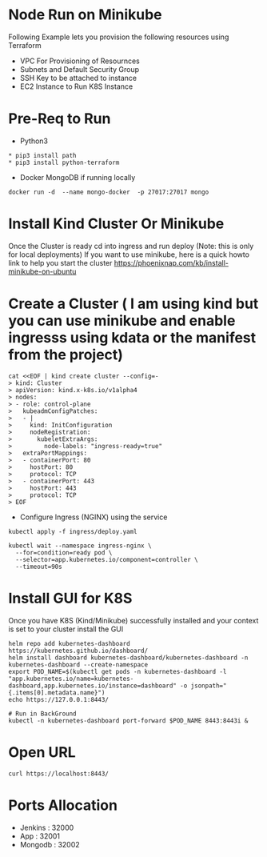 # Node Run on Minikube
Following Example lets you provision the following resources using Terraform 

* VPC For Provisioning of Resournces
* Subnets and Default Security Group
* SSH Key to be attached to instance
* EC2 Instance to Run K8S Instance 

# Pre-Req to Run 

* Python3 
```
* pip3 install path
* pip3 install python-terraform
```

* Docker MongoDB if running locally 
```
docker run -d  --name mongo-docker  -p 27017:27017 mongo
```

# Install Kind Cluster Or Minikube 

Once the  Cluster is ready cd into ingress and run deploy (Note: this is only for local deployments) 
If you want to use minikube, here is a quick howto link to help you start the cluster https://phoenixnap.com/kb/install-minikube-on-ubuntu


# Create a Cluster ( I am using kind but you can use minikube and enable ingresss using kdata or the manifest from the project) 
```
cat <<EOF | kind create cluster --config=-
> kind: Cluster
> apiVersion: kind.x-k8s.io/v1alpha4
> nodes:
> - role: control-plane
>   kubeadmConfigPatches:
>   - |
>     kind: InitConfiguration
>     nodeRegistration:
>       kubeletExtraArgs:
>         node-labels: "ingress-ready=true"
>   extraPortMappings:
>   - containerPort: 80
>     hostPort: 80
>     protocol: TCP
>   - containerPort: 443
>     hostPort: 443
>     protocol: TCP
> EOF
```

* Configure Ingress (NGINX) using the service
```
kubectl apply -f ingress/deploy.yaml

kubectl wait --namespace ingress-nginx \
  --for=condition=ready pod \
  --selector=app.kubernetes.io/component=controller \
  --timeout=90s
```
# Install GUI for K8S 
Once you have K8S (Kind/Minikube) successfully installed and your context is set to your cluster install the GUI 

```
helm repo add kubernetes-dashboard https://kubernetes.github.io/dashboard/
helm install dashboard kubernetes-dashboard/kubernetes-dashboard -n kubernetes-dashboard --create-namespace
export POD_NAME=$(kubectl get pods -n kubernetes-dashboard -l "app.kubernetes.io/name=kubernetes-dashboard,app.kubernetes.io/instance=dashboard" -o jsonpath="{.items[0].metadata.name}")
echo https://127.0.0.1:8443/

# Run in BackGround 
kubectl -n kubernetes-dashboard port-forward $POD_NAME 8443:8443i & 
```

# Open URL 
```
curl https://localhost:8443/
```


# Ports Allocation 

* Jenkins : 32000
* App     : 32001
* Mongodb : 32002 

